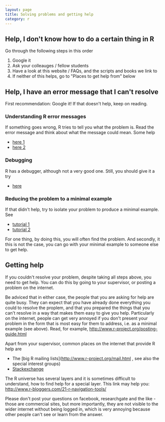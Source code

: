 ```yaml
---
layout: page
title: Solving problems and getting help
category: r
---
```


## Help, I don't know how to do a certain thing in R

Go through the following steps in this order

1. Google it
2. Ask your colleauges / fellow students
3. Have a look at this website / FAQs, and the scripts and books we link to
4. If neither of this helps, go to "Places to get help from" below

## Help, I have an error message that I can't resolve

First recommendation: Google it! If that doesn't help, keep on reading.

### Understanding R error messages 

If something goes wrong, R tries to tell you what the problem is. Read the error message and think about what the message could mean. Some help

* [here 1](http://dgrtwo.github.io/pages/errors.html)
* [here 2](http://www.r-bloggers.com/translating-weird-r-errors/)

### Debugging 

R has a debugger, although not a very good one. Still, you should give it a try

* [here](https://github.com/berkeley-scf/tutorial-R-debugging/blob/master/R-debugging.Rmd)

### Reducing the problem to a minimal example

If that didn't help, try to isolate your problem to produce a minimal example. See 

* [tutorial 1](http://adv-r.had.co.nz/Reproducibility.html)
* [tutorial 2](http://stackoverflow.com/questions/5963269/how-to-make-a-great-r-reproducible-example)

For one thing, by doing this, you will often find the problem. And secondly, it this is not the case, you can go with your minimal example to someone else to get help. 

## Getting help

If you couldn't resolve your problem, despite taking all steps above, you need to get help. You can do this by going to your supervisor, or posting a problem on the internet.

Be adviced that in either case, the people that you are asking for help are quite busy. They can expect that you have already done everything you could to resolve the proplem, and that you prepared the things that you can't resolve in a way that makes them easy to give you help. Particularly on the internet, people can get very annoyed if you don't present your problem in the form that is most easy for them to address, i.e. as a minimal example (see above). Read, for example, http://www.r-project.org/posting-guide.html

Apart from your supervisor, common places on the internet that provide R help are 

* The [big R mailing lists](http://www.r-project.org/mail.html , see also the special interest groups)
* [Stackexchange](http://stats.stackexchange.com/)

The R universe has several layers and it is sometimes difficult to understand, how to find help for a special layer. This link may help you: http://www.r-bloggers.com/21-r-navigation-tools/

Please don't post your questions on facebook, researchgate and the like - those are commercial sites, but more importantly, they are not visible to the wider internet without being logged in, which is very annoying because other people can't see or learn from the answer.












